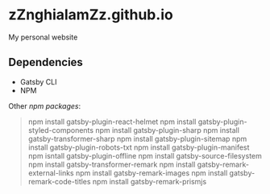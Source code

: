 # zZnghialamZz.github.io
My personal website

## Dependencies

* Gatsby CLI
* NPM

Other _npm packages_:
> npm install gatsby-plugin-react-helmet
> npm install gatsby-plugin-styled-components
> npm install gatsby-plugin-sharp
> npm install gatsby-transformer-sharp
> npm install gatsby-plugin-sitemap
> npm install gatsby-plugin-robots-txt
> npm install gatsby-plugin-manifest
> npm isntall gatsby-plugin-offline
> npm install gatsby-source-filesystem
> npm install gatsby-transformer-remark
> npm install gatsby-remark-external-links
> npm install gatsby-remark-images
> npm install gatsby-remark-code-titles
> npm install gatsby-remark-prismjs
